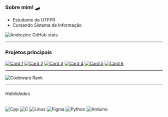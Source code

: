 ### Sobre mim! :skateboard:
- Estudante da UTFPR
- Cursando Sistema de Informação
  
![Andrezinc GitHub stats](https://github-readme-stats.vercel.app/api/top-langs/?username=andrezinc\&title_color=fff\&icon_color=f9f9f9\&text_color=9f9f9f\&bg_color=151515\&layout=compact&hide_border=false)
___
### Projetos principais 

[![Card 1](https://github-readme-stats.vercel.app/api/pin/?username=andrezinc&repo=climatologia_esp32&title_color=fff&icon_color=f9f9f9&text_color=9f9f9f&bg_color=151514)](https://github.com/andrezinc/climatologia_esp32)
[![Card 2](https://github-readme-stats.vercel.app/api/pin/?username=andrezinc&repo=Caminho_Labirinto&title_color=fff&icon_color=f9f9f9&text_color=9f9f9f&bg_color=151514)](https://github.com/andrezinc/Caminho_Labirinto)
[![Card 3](https://github-readme-stats.vercel.app/api/pin/?username=andrezinc&repo=Game_getCircule&title_color=fff&icon_color=f9f9f9&text_color=9f9f9f&bg_color=151514)](https://github.com/andrezinc/Game_getCircule)
[![Card 4](https://github-readme-stats.vercel.app/api/pin/?username=andrezinc&repo=Cardapio_RU_UTFPR&title_color=fff&icon_color=f9f9f9&text_color=9f9f9f&bg_color=151514)](https://github.com/andrezinc/Cardapio_RU_UTFPR)
[![Card 5](https://github-readme-stats.vercel.app/api/pin/?username=andrezinc&repo=Temporizador&title_color=fff&icon_color=f9f9f9&text_color=9f9f9f&bg_color=151514)](https://github.com/andrezinc/Temporizador)
[![Card 6](https://github-readme-stats.vercel.app/api/pin/?username=andrezinc&repo=Projetos_C&title_color=fff&icon_color=f9f9f9&text_color=9f9f9f&bg_color=151514)](https://github.com/andrezinc/Projetos_C)
___
![Codewars Rank](https://www.codewars.com/users/andrezinc/badges/large)
___
###### Habilidades
![Cpp](https://img.shields.io/badge/C%2B%2B-353244?style=for-the-badge&logo=C%2B%2B&logoColor=white)
![C](https://img.shields.io/badge/C-353244?style=for-the-badge&logo=C&logoColor=white)
![Linux](https://img.shields.io/badge/linux-353244?style=for-the-badge&logo=linux&logoColor=white)
![Figma](https://img.shields.io/badge/Figma-353244?style=for-the-badge&logo=Figma&logoColor=white)
![Python](https://img.shields.io/badge/Python-353244?style=for-the-badge&logo=Python&logoColor=white)
![Arduino](https://img.shields.io/badge/Arduino_IDE-353244?style=for-the-badge&logo=arduino&logoColor=white)
